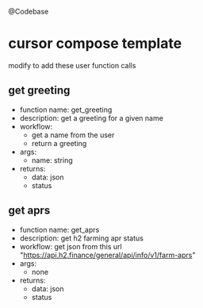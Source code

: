 @Codebase
# cursor compose template
modify to add these user function calls

## get greeting
- function name: get_greeting
- description: get a greeting for a given name
- workflow: 
  - get a name from the user
  - return a greeting
- args:
  - name: string
- returns:
  - data: json
  - status
  
## get aprs
- function name: get_aprs
- description: get h2 farming apr status
- workflow: get json from this url "https://api.h2.finance/general/api/info/v1/farm-aprs"
- args:
  - none
- returns:
  - data: json
  - status